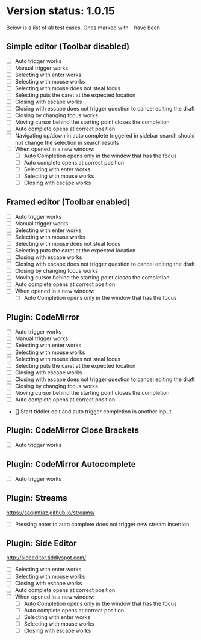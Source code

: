 # Version status: 1.0.15

Below is a list of all test cases. Ones marked with ` ` have been
## Simple editor (Toolbar disabled)
* [ ] Auto trigger works
* [ ] Manual trigger works
* [ ] Selecting with enter works
* [ ] Selecting with mouse works
* [ ] Selecting with mouse does not steal focus
* [ ] Selecting puts the caret at the expected location
* [ ] Closing with escape works
* [ ] Closing with escape does not trigger question to cancel editing the draft
* [ ] Closing by changing focus works
* [ ] Moving cursor behind the starting point closes the completion
* [ ] Auto complete opens at correct position
* [ ] Navigating up/down in auto complete triggered in sidebar search should not change the selection in search results
* [ ] When opened in a new window:
	* [ ] Auto Completion opens only in the window that has the focus
	* [ ] Auto complete opens at correct position
	* [ ] Selecting with enter works
	* [ ] Selecting with mouse works
	* [ ] Closing with escape works

## Framed editor (Toolbar enabled)
* [ ] Auto trigger works
* [ ] Manual trigger works
* [ ] Selecting with enter works
* [ ] Selecting with mouse works
* [ ] Selecting with mouse does not steal focus
* [ ] Selecting puts the caret at the expected location
* [ ] Closing with escape works
* [ ] Closing with escape does not trigger question to cancel editing the draft
* [ ] Closing by changing focus works
* [ ] Moving cursor behind the starting point closes the completion
* [ ] Auto complete opens at correct position
* [ ] When opened in a new window:
	* [ ] Auto Completion opens only in the window that has the focus

## Plugin: CodeMirror
* [ ] Auto trigger works
* [ ] Manual trigger works
* [ ] Selecting with enter works
* [ ] Selecting with mouse works
* [ ] Selecting with mouse does not steal focus
* [ ] Selecting puts the caret at the expected location
* [ ] Closing with escape works
* [ ] Closing with escape does not trigger question to cancel editing the draft
* [ ] Closing by changing focus works
* [ ] Moving cursor behind the starting point closes the completion
* [ ] Auto complete opens at correct position
* [] Start tiddler edit and auto trigger completion in another input

## Plugin: CodeMirror Close Brackets
* [ ] Auto trigger works

## Plugin: CodeMirror Autocomplete
* [ ] Auto trigger works

## Plugin: Streams
https://saqimtiaz.github.io/streams/

* [ ] Pressing enter to auto complete does not trigger new stream insertion

## Plugin: Side Editor
http://sideeditor.tiddlyspot.com/

* [ ] Selecting with enter works
* [ ] Selecting with mouse works
* [ ] Closing with escape works
* [ ] Auto complete opens at correct position
* [ ] When opened in a new window:
	* [ ] Auto Completion opens only in the window that has the focus
	* [ ] Auto complete opens at correct position
	* [ ] Selecting with enter works
	* [ ] Selecting with mouse works
	* [ ] Closing with escape works